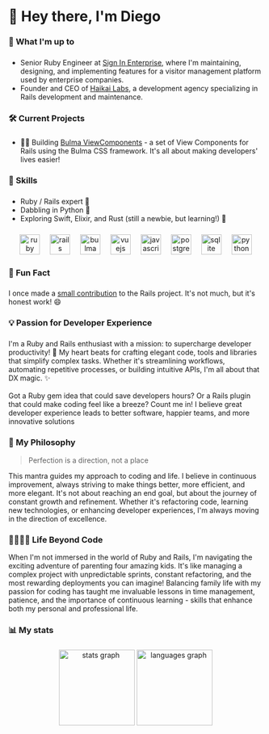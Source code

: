 <h1 align="left">👋 Hey there, I'm Diego</h1>

###

<h3 align="left">💼 What I'm up to</h3>

###

- Senior Ruby Engineer at [Sign In Enterprise](https://signinenterprise.com/), where I'm maintaining, designing, and implementing features for a visitor management platform used by enterprise companies.
- Founder and CEO of [Haikai Labs](https://haikailabs.com), a development agency specializing in Rails development and maintenance.

###

<h3 align="left">🛠️ Current Projects</h3>

###

- 👨‍💻 Building [Bulma ViewComponents](https://github.com/diegotoral/bulma_view_components) - a set of View Components for Rails using the Bulma CSS framework. It's all about making developers' lives easier!

###

<h3 align="left">🚀 Skills</h3>

###

- Ruby / Rails expert 💎
- Dabbling in Python 🐍
- Exploring Swift, Elixir, and Rust (still a newbie, but learning!) 🌱

###

<div align="center">
  <img src="https://cdn.jsdelivr.net/gh/devicons/devicon/icons/ruby/ruby-original.svg" height="40" alt="ruby logo"  />
  <img width="12" />
  <img src="https://cdn.jsdelivr.net/gh/devicons/devicon/icons/rails/rails-original-wordmark.svg" height="40" alt="rails logo"  />
  <img width="12" />
  <img src="https://cdn.jsdelivr.net/gh/devicons/devicon/icons/bulma/bulma-plain.svg" height="40" alt="bulma logo"  />
  <img width="12" />
  <img src="https://cdn.jsdelivr.net/gh/devicons/devicon/icons/vuejs/vuejs-original.svg" height="40" alt="vuejs logo"  />
  <img width="12" />
  <img src="https://cdn.jsdelivr.net/gh/devicons/devicon/icons/javascript/javascript-original.svg" height="40" alt="javascript logo"  />
  <img width="12" />
  <img src="https://cdn.jsdelivr.net/gh/devicons/devicon/icons/postgresql/postgresql-original.svg" height="40" alt="postgresql logo"  />
  <img width="12" />
  <img src="https://cdn.jsdelivr.net/gh/devicons/devicon/icons/sqlite/sqlite-original.svg" height="40" alt="sqlite logo"  />
  <img width="12" />
  <img src="https://cdn.jsdelivr.net/gh/devicons/devicon/icons/python/python-original.svg" height="40" alt="python logo"  />
</div>

###

<h3 align="left">🌟 Fun Fact</h3>

###

I once made a [small contribution](https://github.com/rails/rails/pull/42030) to the Rails project. It's not much, but it's honest work! 😄

###

<h3 align="left">💡 Passion for Developer Experience</h3>

###

<p align="left">I'm a Ruby and Rails enthusiast with a mission: to supercharge developer productivity! 🚀 My heart beats for crafting elegant code, tools and libraries that simplify complex tasks. Whether it's streamlining workflows, automating repetitive processes, or building intuitive APIs, I'm all about that DX magic. ✨<br><br>Got a Ruby gem idea that could save developers hours? Or a Rails plugin that could make coding feel like a breeze? Count me in! I believe great developer experience leads to better software, happier teams, and more innovative solutions</p>

<h3 align="left">🧭 My Philosophy</h3>

> Perfection is a direction, not a place

This mantra guides my approach to coding and life. I believe in continuous improvement, always striving to make things better, more efficient, and more elegant. It's not about reaching an end goal, but about the journey of constant growth and refinement. Whether it's refactoring code, learning new technologies, or enhancing developer experiences, I'm always moving in the direction of excellence.

<h3 align="left">👨‍👩‍👧‍👦 Life Beyond Code</h3>

When I'm not immersed in the world of Ruby and Rails, I'm navigating the exciting adventure of parenting four amazing kids. It's like managing a complex project with unpredictable sprints, constant refactoring, and the most rewarding deployments you can imagine! Balancing family life with my passion for coding has taught me invaluable lessons in time management, patience, and the importance of continuous learning - skills that enhance both my personal and professional life.


<h3 align="left">📊 My stats</h3>

###

<div align="center">
  <img src="https://github-readme-stats.vercel.app/api?username=diegotoral&hide_title=false&hide_rank=false&show_icons=true&include_all_commits=true&count_private=true&disable_animations=false&theme=dracula&locale=en&hide_border=false&order=1" height="150" alt="stats graph"  />
  <img src="https://github-readme-stats.vercel.app/api/top-langs?username=diegotoral&locale=en&hide_title=false&layout=compact&card_width=320&langs_count=5&theme=dracula&hide_border=false&order=2" height="150" alt="languages graph"  />
</div>

###
